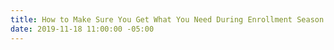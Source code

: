 ```yaml
---
title: How to Make Sure You Get What You Need During Enrollment Season
date: 2019-11-18 11:00:00 -05:00
---
```


